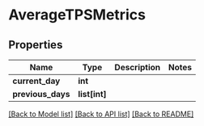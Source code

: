 # AverageTPSMetrics

## Properties
Name | Type | Description | Notes
------------ | ------------- | ------------- | -------------
**current_day** | **int** |  | 
**previous_days** | **list[int]** |  | 

[[Back to Model list]](../README.md#documentation-for-models) [[Back to API list]](../README.md#documentation-for-api-endpoints) [[Back to README]](../README.md)

